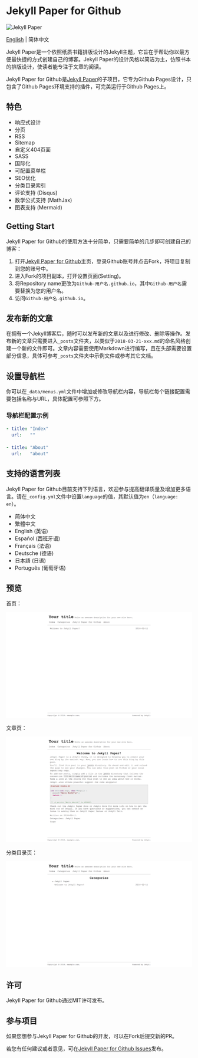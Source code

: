 # Jekyll Paper for Github

![Jekyll Paper](./favicon.ico)

[English](./README.md) | 简体中文

Jekyll Paper是一个依照纸质书籍排版设计的Jekyll主题，它旨在于帮助你以最方便最快捷的方式创建自己的博客。Jekyll Paper的设计风格以简洁为主，仿照书本的排版设计，使读者能专注于文章的阅读。

Jekyll Paper for Github是[Jekyll Paper][jekyll-paper]的子项目，它专为Github Pages设计，只包含了Github Pages环境支持的插件，可完美运行于Github Pages上。

## 特色

- 响应式设计
- 分页
- RSS
- Sitemap
- 自定义404页面
- SASS
- 国际化
- 可配置菜单栏
- SEO优化
- 分类目录索引
- 评论支持 (Disqus)
- 数学公式支持 (MathJax)
- 图表支持 (Mermaid)

## Getting Start

Jekyll Paper for Github的使用方法十分简单，只需要简单的几步即可创建自己的博客：

1. 打开[Jekyll Paper for Github](jekyll-paper-github)主页，登录Github账号并点击Fork，将项目复制到您的账号中。
2. 进入Fork的项目副本，打开设置页面(Setting)。
3. 将Repository name更改为`Github-用户名.github.io`，其中`Github-用户名`需要替换为您的用户名。
4. 访问`Github-用户名.github.io`。

## 发布新的文章

在拥有一个Jekyll博客后，随时可以发布新的文章以及进行修改、删除等操作。发布新的文章只需要进入`_posts`文件夹，以类似于`2018-03-21-xxx.md`的命名风格创建一个新的文件即可。文章内容需要使用Markdown进行编写，且在头部需要设置部分信息，具体可参考`_posts`文件夹中示例文件或参考其它文档。

## 设置导航栏

你可以在`_data/menus.yml`文件中增加或修改导航栏内容，导航栏每个链接配置需要包括名称与URL，具体配置可参照下方。

### 导航栏配置示例

```yml
- title: "Index"
  url:   ""

- title: "About"
  url:   "about"
```

## 支持的语言列表

Jekyll Paper for Github目前支持下列语言，欢迎参与提高翻译质量及增加更多语言。请在`_config.yml`文件中设置`language`的值，其默认值为`en`（`language: en`）。

- 简体中文
- 繁體中文
- English (英语)
- Español (西班牙语)
- Français (法语)
- Deutsche (德语)
- 日本語 (日语)
- Português (葡萄牙语)

## 预览

首页：

![Index Screenshot](./assets/images/index-screenshot.png)

文章页：

![Post Screenshot](./assets/images/post-screenshot.png)

分类目录页：

![Category Screenshot](./assets/images/category-screenshot.png)

## 许可

Jekyll Paper for Github通过MIT许可发布。

## 参与项目

如果您想参与Jekyll Paper for Github的开发，可以在Fork后提交新的PR。

若您有任何建议或者意见，可在[Jekyll Paper for Github Issues][jekyll-paper-github-issues]发布。

[jekyll-paper]: https://github.com/ghosind/Jekyll-Paper
[jekyll-paper-github]: https://github.com/ghosind/Jekyll-Paper-Github
[jekyll-paper-github-issues]: https://github.com/ghosind/Jekyll-Paper-Github/issues
